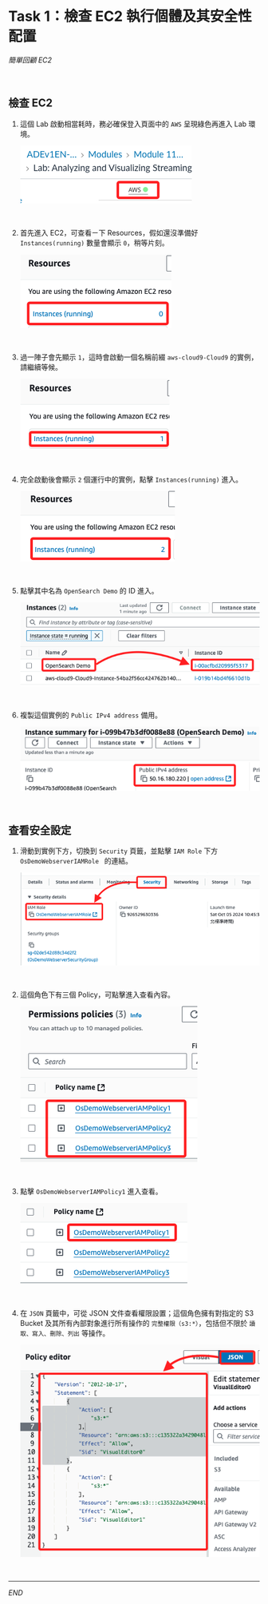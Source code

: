 # Task 1：檢查 EC2 執行個體及其安全性配置

_簡單回顧 EC2_

<br>

## 檢查 EC2

1. 這個 Lab 啟動相當耗時，務必確保登入頁面中的 `AWS` 呈現綠色再進入 Lab 環境。

    ![](images/img_21.png)

<br>

2. 首先進入 EC2，可查看ㄧ下 Resources，假如還沒準備好 `Instances(running)` 數量會顯示 `0`，稍等片刻。

    ![](images/img_20.png)

<br>

3. 過一陣子會先顯示 `1`，這時會啟動一個名稱前綴 `aws-cloud9-Cloud9` 的實例，請繼續等候。

    ![](images/img_01.png)

<br>

4. 完全啟動後會顯示 `2` 個運行中的實例，點擊 `Instances(running)` 進入。

    ![](images/img_22.png)

<br>

5. 點擊其中名為 `OpenSearch Demo` 的 ID 進入。

    ![](images/img_02.png)

<br>

6. 複製這個實例的 `Public IPv4 address` 備用。

    ![](images/img_06.png)

<br>

## 查看安全設定

1. 滑動到實例下方，切換到 `Security` 頁籤，並點擊 `IAM Role` 下方 `OsDemoWebserverIAMRole ` 的連結。

    ![](images/img_07.png)

<br>

2. 這個角色下有三個 Policy，可點擊進入查看內容。

    ![](images/img_08.png)

<br>

3. 點擊 `OsDemoWebserverIAMPolicy1` 進入查看。

    ![](images/img_09.png)

<br>

4. 在 `JSON` 頁籤中，可從 JSON 文件查看權限設置；這個角色擁有對指定的 S3 Bucket 及其所有內部對象進行所有操作的 `完整權限（s3:*）`，包括但不限於 `讀取、寫入、刪除、列出` 等操作。

    ![](images/img_10.png)

<br>

___

_END_